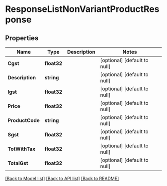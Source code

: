 # ResponseListNonVariantProductResponse

## Properties
Name | Type | Description | Notes
------------ | ------------- | ------------- | -------------
**Cgst** | **float32** |  | [optional] [default to null]
**Description** | **string** |  | [optional] [default to null]
**Igst** | **float32** |  | [optional] [default to null]
**Price** | **float32** |  | [optional] [default to null]
**ProductCode** | **string** |  | [optional] [default to null]
**Sgst** | **float32** |  | [optional] [default to null]
**TotWithTax** | **float32** |  | [optional] [default to null]
**TotalGst** | **float32** |  | [optional] [default to null]

[[Back to Model list]](../README.md#documentation-for-models) [[Back to API list]](../README.md#documentation-for-api-endpoints) [[Back to README]](../README.md)


